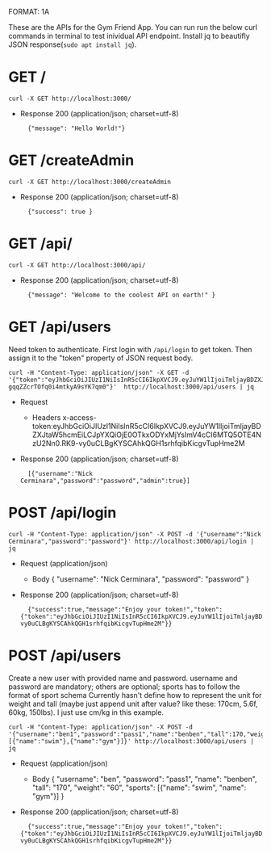 FORMAT: 1A

These are the APIs for the Gym Friend App. You can run run the below curl commands in terminal to test inividual API endpoint. Install jq to beautifly JSON response(`sudo apt install jq`).

# GET /
```
curl -X GET http://localhost:3000/
```
+ Response 200 (application/json; charset=utf-8)

        {"message": "Hello World!"}

# GET /createAdmin
```
curl -X GET http://localhost:3000/createAdmin
```
+ Response 200 (application/json; charset=utf-8)

        {"success": true }

# GET /api/
```
curl -X GET http://localhost:3000/api/
```
+ Response 200 (application/json; charset=utf-8)

        {"message": "Welcome to the coolest API on earth!" }

# GET /api/users
Need token to authenticate. First login with `/api/login` to get token. Then assign it to the "token" property of JSON request body.
```
curl -H "Content-Type: application/json" -X GET -d '{"token":"eyJhbGciOiJIUzI1NiIsInR5cCI6IkpXVCJ9.eyJuYW1lIjoiTmljayBDZXJtaW5hcmEiLCJpYXQiOjE0OTkzNDk2MDUsImV4cCI6MTQ5OTQzNjAwNX0.2c04rVsyIo3sWxf-gqqZZcrTOfq0i4mtkyA9sYK7qm0"}'  http://localhost:3000/api/users | jq
```
+ Request
    + Headers
        x-access-token:eyJhbGciOiJIUzI1NiIsInR5cCI6IkpXVCJ9.eyJuYW1lIjoiTmljayBDZXJtaW5hcmEiLCJpYXQiOjE0OTkxODYxMjYsImV4cCI6MTQ5OTE4NzU2Nn0.RK9-vy0uCLBgKYSCAhkQGH1srhfqibKicgvTupHme2M

+ Response 200 (application/json; charset=utf-8)

        [{"username":"Nick Cerminara","password":"password","admin":true}]

# POST /api/login
```
curl -H "Content-Type: application/json" -X POST -d '{"username":"Nick Cerminara","password":"password"}' http://localhost:3000/api/login | jq
```
+ Request (application/json)
    + Body
        {
            "username": "Nick Cerminara",
            "password": "password"
        }
+ Response 200 (application/json; charset=utf-8)

        {"success":true,"message":"Enjoy your token!","token":{"token":"eyJhbGciOiJIUzI1NiIsInR5cCI6IkpXVCJ9.eyJuYW1lIjoiTmljayBDZXJtaW5hcmEiLCJpYXQiOjE0OTkxODYxMjYsImV4cCI6MTQ5OTE4NzU2Nn0.RK9-vy0uCLBgKYSCAhkQGH1srhfqibKicgvTupHme2M"}}

# POST /api/users
Create a new user with provided name and password.
username and password are mandatory; others are optional; sports has to follow the format of sport schema
Currently hasn't define how to represent the unit for weight and tall (maybe just append unit after value? like these: 170cm, 5.6f, 60kg, 150lbs). I just use cm/kg in this example.
```
curl -H "Content-Type: application/json" -X POST -d '{"username":"ben1","password":"pass1","name":"benben","tall":170,"weight":60,"sports":[{"name":"swim"},{"name":"gym"}]}' http://localhost:3000/api/users | jq
```
+ Request (application/json)
    + Body
        {
            "username": "ben",
            "password": "pass1",
            "name": "benben",
            "tall": "170",
            "weight": "60",
            "sports": [{"name": "swim", "name": "gym"}]
        }
+ Response 200 (application/json; charset=utf-8)

        {"success":true,"message":"Enjoy your token!","token":{"token":"eyJhbGciOiJIUzI1NiIsInR5cCI6IkpXVCJ9.eyJuYW1lIjoiTmljayBDZXJtaW5hcmEiLCJpYXQiOjE0OTkxODYxMjYsImV4cCI6MTQ5OTE4NzU2Nn0.RK9-vy0uCLBgKYSCAhkQGH1srhfqibKicgvTupHme2M"}}
